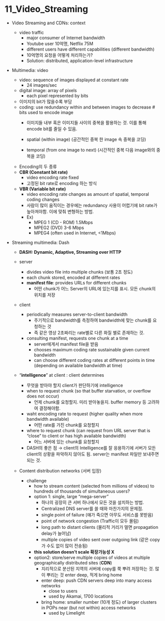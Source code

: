 # 11_Video_Streaming

- Video Streaming and CDNs: context
    - video traffic
        - major consumer of Internet bandwidth
        - Youtube user 10억명, Netflix 75M
        - different users have different capabilities (different bandwidth)
        - 10억명의 요청을 어떻게 처리하는가?
        - Solution: distributed, application-level infrastructure
- Multimedia: video
    - video: sequence of images displayed at constant rate
        - 24 images/sec
    - digital image: array of pixels
        - each pixel represented by bits
    - 이미지의 bit가 많을수록  부담
    - coding: use redundancy within and between images to decrease # bits used to encode image
        - 이미지들 내부 혹은 이미지들 사이의 중복을 활용하는 것. 이를 통해 encode bit를 줄일 수 있음.
            
            
        - spatial (within image) (공간적인 중복 한 image 속 중복을 코딩)
        - temporal (from one image to next) (시간적인 중복 다음 image와의 중복을 코딩)
    - Encoding의 두 종류
    - **CBR (Constant bit rate)**
        - video encoding rate fixed
        - 고정된 bit rate로 encoding 하는 방식
    - **VBR (Variable bit rate)**
        - video encoding rate changes as amount of spatial, temporal coding changes
        - 사람이 많이 움직이는 경우에는 redundancy 사용이 어렵기에 bit rate가 높아져야함. 이에 맞춰 변형하는 방법.
        - Ex)
            - MPEG 1 (CD - ROM) 1.5Mbps
            - MPEG2 (DVD) 3-6 Mbps
            - MPEG4 (often used in Internet, <1Mbps)
            
- Streaming multimedia: Dash
    
    
    - **DASH: Dynamic, Adaptive, Streaming over HTTP**
    - server
        - divides video file into multiple chunks (보통 2초 정도)
        - each chunk stored, encoded at different rates
        - **manifest file**: provides URLs for different chunks
            - 어떤 chunk가 어느 Server의 URL에 있는지를 표시. 모든 chunk의 위치를 저장
    - client
        - periodically measures server-to-client bandwidth
            - 주기적으로 bandwidth를 측정하여 bandwidth에 맞는 chunk를 요청하는 것
            - 즉 같은 영상 2초짜리는 rate별로 다른 화질 별로 존재하는 것.
        - consulting manifest, requests one chunk at a time
            - server에게서 manifest file을 받음
            - chooses maximum coding rate sustainable given current bandwidth
            - can choose different coding rates at different points in time (depending on available bandwidth at time)
    - “**intelligence**” at client : client determines
        - 무엇을 받아야 할지 client가 판단하기에 intelligence
        - when to request chunk (so that buffer starvation, or overflow does not occur)
            - 언제 chunk를 요청할지. 미리 받아놓을지. buffer memory 등 고려하여 결정해야함.
        - waht encoding rate to request (higher quality when more bandwidth available)
            - 어떤 rate를 가진 chunk를 요청할지
        - where to request chunk (can request from URL server that is “close” to client or has high available bandwidth)
            - 어느 서버에 있는 chunk를 요청할지
        - DASH의 좋은 점 → client의 Intelligence를 잘 응용하기에 서버가 모든 client의 상황을 파악하지 않아도 됨. server는 manifest 파일만 보내주면 되는 것.
    
    - Content distribution networks (서버 입장)
        - challenge
            - how to stream content (selected from millions of videos) to hundreds of thousands of simultaneous users?
            - option 1: single, large “mega-server”
                - 하나의 굉장히 큰 서버 하나에서 모든 것을 설치하는 방법.
                - Centralized DNS server를 쓸 때와 마찬가지의 문제점.
                - single point of failure (얘가 죽으면 아무도 서비스를 못받음)
                - point of network congestion (Traffic이 모두 몰림)
                - long path to distant clients (물리적 거리가 멀면 propagation delay가 늘어남)
                - multiple copies of video sent over outgoing link (같은 copy가 수도 없이 많이 전송됨)
            - **this solution doesn’t scale 확장가능성 X**
            - option2: store/serve multiple copies of videos at multiple geographically distributed sites (**CDN**)
                - 지리적으로 분산된 지역의 서버에 copy를 쭉 뿌려 저장하는 것. 많이 뿌리는 것 enter deep, 적게 bring home
                - enter deep: push CDN servers deep into many access networks
                    - close to users
                    - used by Akamai, 1700 locations
                - bring home: smaller number (10개 정도) of larger clusters in POPs near (but not within) access networks
                    - used by Limelight
